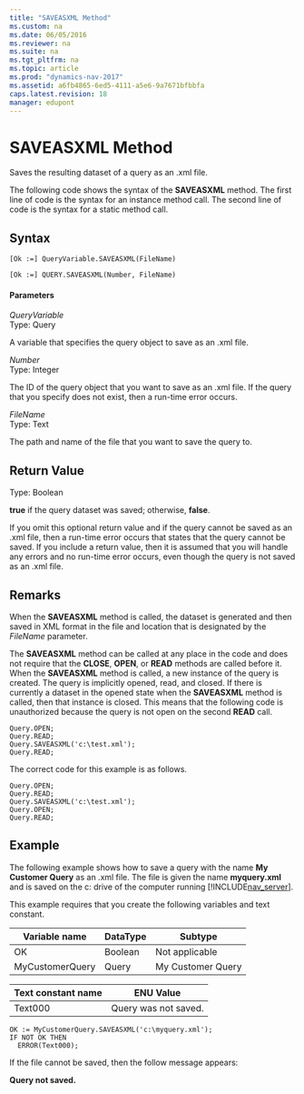 ```yaml
---
title: "SAVEASXML Method"
ms.custom: na
ms.date: 06/05/2016
ms.reviewer: na
ms.suite: na
ms.tgt_pltfrm: na
ms.topic: article
ms.prod: "dynamics-nav-2017"
ms.assetid: a6fb4865-6ed5-4111-a5e6-9a7671bfbbfa
caps.latest.revision: 18
manager: edupont
---
```

# SAVEASXML Method
Saves the resulting dataset of a query as an .xml file.  

 The following code shows the syntax of the **SAVEASXML** method. The first line of code is the syntax for an instance method call. The second line of code is the syntax for a static method call.  

## Syntax  

```  
[Ok :=] QueryVariable.SAVEASXML(FileName)  
```  

```  
[Ok :=] QUERY.SAVEASXML(Number, FileName)  
```  

#### Parameters  
 *QueryVariable*  
 Type: Query  

 A variable that specifies the query object to save as an .xml file.  

 *Number*  
 Type: Integer  

 The ID of the query object that you want to save as an .xml file. If the query that you specify does not exist, then a run-time error occurs.  

 *FileName*  
 Type: Text  

 The path and name of the file that you want to save the query to.  

## Return Value  
 Type: Boolean  

 **true** if the query dataset was saved; otherwise, **false**.  

 If you omit this optional return value and if the query cannot be saved as an .xml file, then a run-time error occurs that states that the query cannot be saved. If you include a return value, then it is assumed that you will handle any errors and no run-time error occurs, even though the query is not saved as an .xml file.  

## Remarks  
 When the **SAVEASXML** method is called, the dataset is generated and then saved in XML format in the file and location that is designated by the *FileName* parameter.  

 The **SAVEASXML** method can be called at any place in the code and does not require that the **CLOSE**, **OPEN**, or **READ** methods are called before it. When the **SAVEASXML** method is called, a new instance of the query is created. The query is implicitly opened, read, and closed. If there is currently a dataset in the opened state when the **SAVEASXML** method is called, then that instance is closed. This means that the following code is unauthorized because the query is not open on the second **READ** call.  

```  
Query.OPEN;  
Query.READ;  
Query.SAVEASXML('c:\test.xml');  
Query.READ;   
```  

 The correct code for this example is as follows.  

```  
Query.OPEN;  
Query.READ;  
Query.SAVEASXML('c:\test.xml');  
Query.OPEN;  
Query.READ;   
```  

## Example  
 The following example shows how to save a query with the name **My Customer Query** as an .xml file. The file is given the name **myquery.xml** and is saved on the c: drive of the computer running [!INCLUDE[nav_server](includes/nav_server_md.md)].  

 This example requires that you create the following variables and text constant.  

|Variable name|DataType|Subtype|  
|-------------------|--------------|-------------|  
|OK|Boolean|Not applicable|  
|MyCustomerQuery|Query|My Customer Query|  

|Text constant name|ENU Value|  
|------------------------|---------------|  
|Text000|Query was not saved.|  

```  
OK := MyCustomerQuery.SAVEASXML('c:\myquery.xml');  
IF NOT OK THEN  
  ERROR(Text000);  
```  

 If the file cannot be saved, then the follow message appears:  

 **Query not saved.**
